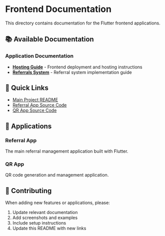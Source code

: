 # Frontend Documentation

This directory contains documentation for the Flutter frontend applications.

## 📚 Available Documentation

### Application Documentation
- **[Hosting Guide](hosting.md)** - Frontend deployment and hosting instructions
- **[Referrals System](referrals.md)** - Referral system implementation guide

## 🚀 Quick Links

- [Main Project README](../../README.md)
- [Referral App Source Code](../referral/)
- [QR App Source Code](../qr/)

## 📱 Applications

### Referral App
The main referral management application built with Flutter.

### QR App
QR code generation and management application.

## 📝 Contributing

When adding new features or applications, please:
1. Update relevant documentation
2. Add screenshots and examples
3. Include setup instructions
4. Update this README with new links 
